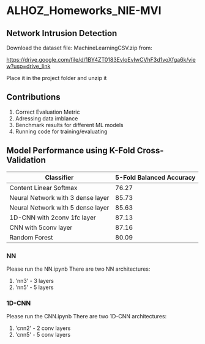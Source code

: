 # ALHOZ_Homeworks_NIE-MVI

## Network Intrusion Detection

Download the dataset file: MachineLearningCSV.zip from:

https://drive.google.com/file/d/1BY4ZT0183EvloEvIwCVhF3d1voXfga6k/view?usp=drive_link

Place it in the project folder and unzip it

## Contributions

1. Correct Evaluation Metric
2. Adressing data imblance
3. Benchmark results for different ML models
4. Running code for training/evaluating



## Model Performance using K-Fold Cross-Validation

| Classifier                        | 5-Fold Balanced Accuracy |
| --------------------------------- | ------------------------ |
| Content Linear Softmax            | 76.27                    |
| Neural Network with 3 dense layer | 85.73                    |
| Neural Network with 5 dense layer | 85.63                    |
| 1D-CNN with 2conv 1fc layer       | 87.13                    |
| CNN with 5conv layer              | 87.16                    |
| Random Forest                     | 80.09                    |



### NN

Please run the NN.ipynb
There are two NN architectures:

1. 'nn3' - 3 layers
2. 'nn5' - 5 layers

### 1D-CNN

Please run the CNN.ipynb
There are two 1D-CNN architectures:

1. 'cnn2' - 2 conv layers
2. 'cnn5' - 5 conv layers

